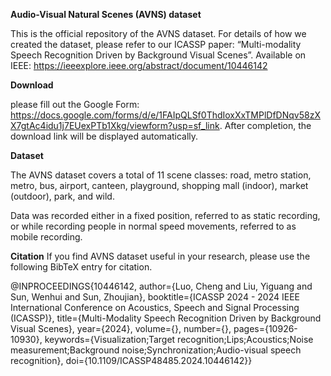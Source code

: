  **Audio-Visual Natural Scenes (AVNS) dataset**
 
This is the official repository of the AVNS dataset. For details of how we created the dataset, please refer to our ICASSP paper: “Multi-modality Speech Recognition Driven by Background Visual Scenes”. Available on IEEE: https://ieeexplore.ieee.org/abstract/document/10446142

**Download**

please fill out the Google Form: https://docs.google.com/forms/d/e/1FAIpQLSf0ThdIoxXxTMPlDfDNqv58zXX7gtAc4idu1j7EUexPTb1Xkg/viewform?usp=sf_link. After completion, the download link will be displayed automatically.

**Dataset**

The AVNS dataset covers a total of 11 scene classes: road, metro station, metro, bus, airport, canteen, playground, shopping mall (indoor), market (outdoor), park, and wild. 

Data was recorded either in a fixed position, referred to as static recording, or while recording people in normal speed movements, referred to as mobile recording.

**Citation**
If you find AVNS dataset useful in your research, please use the following BibTeX entry for citation.

@INPROCEEDINGS{10446142,
  author={Luo, Cheng and Liu, Yiguang and Sun, Wenhui and Sun, Zhoujian},
  booktitle={ICASSP 2024 - 2024 IEEE International Conference on Acoustics, Speech and Signal Processing (ICASSP)}, 
  title={Multi-Modality Speech Recognition Driven by Background Visual Scenes}, 
  year={2024},
  volume={},
  number={},
  pages={10926-10930},
  keywords={Visualization;Target recognition;Lips;Acoustics;Noise measurement;Background noise;Synchronization;Audio-visual speech recognition},
  doi={10.1109/ICASSP48485.2024.10446142}}


 
